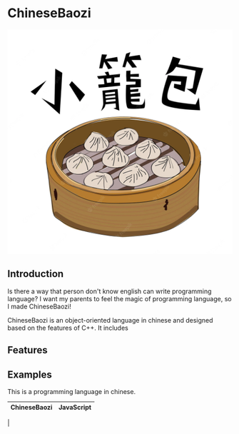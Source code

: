 # ChineseBaozi

<img src="./docs/logo.webp" alt="logo" />

## Introduction

Is there a way that person don't know english can write programming language? I want my parents to feel the magic of programming language, so I made ChineseBaozi!

ChineseBaozi is an object-oriented language in chinese and designed based on the features of C++. It includes

## Features

## Examples

This is a programming language in chinese.

| ChineseBaozi | JavaScript |
| ------------ | ---------- |

|
